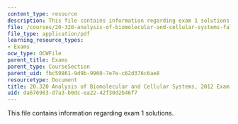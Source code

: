 ```yaml
---
content_type: resource
description: This file contains information regarding exam 1 solutions.
file: /courses/20-320-analysis-of-biomolecular-and-cellular-systems-fall-2012/da676903d7a3b0dcea2242f30d2b46f7_MIT20_320F12_2012Exam1_Sol.pdf
file_type: application/pdf
learning_resource_types:
- Exams
ocw_type: OCWFile
parent_title: Exams
parent_type: CourseSection
parent_uid: fbc59861-9d9b-9960-7e7e-c62d376c6ae8
resourcetype: Document
title: 20.320 Analysis of Biomolecular and Cellular Systems, 2012 Exam 1
uid: da676903-d7a3-b0dc-ea22-42f30d2b46f7
---
```

This file contains information regarding exam 1 solutions.